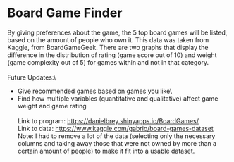# Board Game Finder
By giving preferences about the game, the 5 top board games will be listed, based on the amount of people who own it. This data was taken from Kaggle, from BoardGameGeek. There are two graphs that display the difference in the distribution of rating (game score out of 10) and weight (game complexity out of 5) for games within and not in that category.\
\
Future Updates:\
- Give recommended games based on games you like\
- Find how multiple variables (quantitative and qualitative) affect game weight and game rating\
\
Link to program: https://danielbrey.shinyapps.io/BoardGames/ \
Link to data: https://www.kaggle.com/gabrio/board-games-dataset \
Note: I had to remove a lot of the data (selecting only the necessary columns and taking away those that were not owned by more than a certain amount of people) to make it fit into a usable dataset.
